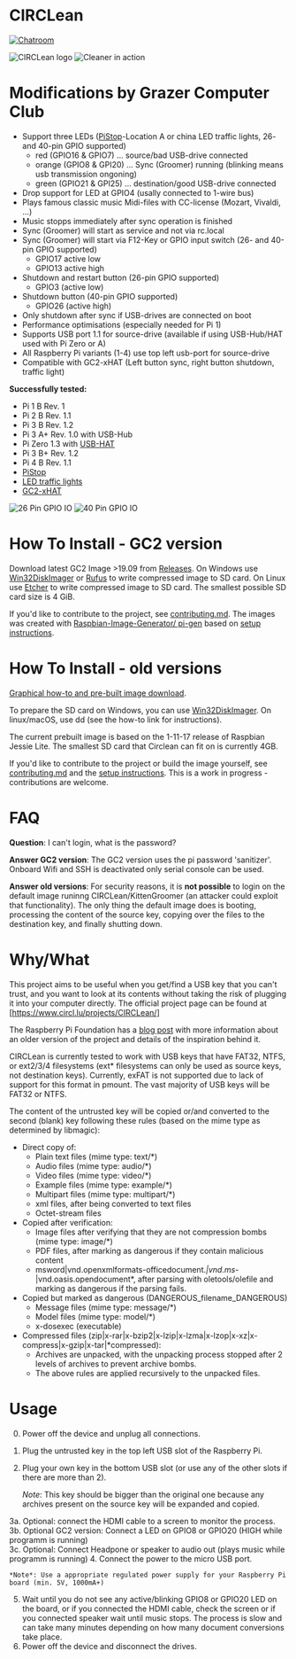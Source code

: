 CIRCLean
========

[![Chatroom](https://badges.gitter.im/CIRCLean/Lobby.svg)](https://gitter.im/CIRCLean/Lobby)

![CIRCLean logo](https://www.circl.lu/assets/images/logos/circlean.png)
![Cleaner in action](http://www.circl.lu/assets/images/CIRCLean/CIRCLean.png)

Modifications by Grazer Computer Club
===============================
 * Support three LEDs ([PiStop](https://github.com/PiHw/Pi-Stop/blob/master/markdown_source/markdown/Discover-PiStop.md)-Location A or china LED traffic lights, 26- and 40-pin GPIO supported) 
   - red (GPIO16 & GPIO7) ... source/bad USB-drive connected
   - orange (GPIO8 & GPI20) ... Sync (Groomer) running (blinking means usb transmission ongoning)
   - green (GPIO21 & GPI25)  ... destination/good USB-drive connected
 * Drop support for LED at GPIO4 (usally connected to 1-wire bus)   
 * Plays famous classic music Midi-files with CC-license (Mozart, Vivaldi, ...)
 * Music stopps immediately after sync operation is finished 
 * Sync (Groomer) will start as service and not via rc.local
 * Sync (Groomer) will start via F12-Key or GPIO input switch (26- and 40-pin GPIO supported)
   - GPIO17 active low
   - GPIO13 active high
 * Shutdown and restart button (26-pin GPIO supported)
   - GPIO3 (active low)
 * Shutdown button (40-pin GPIO supported)
   - GPIO26 (active high)
 * Only shutdown after sync if USB-drives are connected on boot
 * Performance optimisations (especially needed for Pi 1)
 * Supports USB port 1.1 for source-drive (available if using USB-Hub/HAT used with Pi Zero or A)
 * All Raspberry Pi variants (1-4) use top left usb-port for source-drive
 * Compatible with GC2-xHAT (Left button sync, right button shutdown, traffic light) 

**Successfully tested:**
   * Pi 1 B Rev. 1
   * Pi 2 B Rev. 1.1
   * Pi 3 B Rev. 1.2
   * Pi 3 A+ Rev. 1.0 with USB-Hub
   * Pi Zero 1.3 with [USB-HAT](https://www.waveshare.com/usb-hub-hat.htm)
   * Pi 3 B+ Rev. 1.2
   * Pi 4 B Rev. 1.1
   * [PiStop](https://shop.pimoroni.com/products/pistop-traffic-light-add-on-for-raspberry-pi)
   * [LED traffic lights](https://aliexpress.com/wholesale?SearchText=LED+traffic+lights+module)
   * [GC2-xHAT](https://github.com/GrazerComputerClub/GC2-xHAT)
   
  ![26 Pin GPIO IO](https://raw.githubusercontent.com/GrazerComputerClub/Circlean/master/doc/USB-Sanitizer_26pin_IO.png)
  ![40 Pin GPIO IO](https://raw.githubusercontent.com/GrazerComputerClub/Circlean/master/doc/USB-Sanitizer_40pin_IO.png)

How To Install - GC2 version
============================

Download latest GC2 Image >19.09 from [Releases](https://github.com/GrazerComputerClub/Circlean/releases). 
On  Windows use [Win32DiskImager](http://sourceforge.net/projects/win32diskimager/) or [Rufus](https://rufus.ie/) to write compressed image to SD card. On Linux use [Etcher](https://www.balena.io/etcher/) to write compressed image to SD card.
The smallest possible SD card size is 4 GiB.

If you'd like to contribute to the project, see [contributing.md](CONTRIBUTING.md). 
The images was created with [Raspbian-Image-Generator/ pi-gen](https://github.com/GrazerComputerClub/Raspbian-Image-Generator) based on  [setup instructions](doc/setup_with_proot.md).


How To Install - old versions
=============================

[Graphical how-to and pre-built image download](http://circl.lu/projects/CIRCLean/).

To prepare the SD card on Windows, you can use [Win32DiskImager](http://sourceforge.net/projects/win32diskimager/). On linux/macOS, use dd (see the how-to link for
instructions).

The current prebuilt image is based on the 1-11-17 release of Raspbian Jessie Lite.
The smallest SD card that Circlean can fit on is currently 4GB.

If you'd like to contribute to the project or build the image yourself, see
[contributing.md](CONTRIBUTING.md) and the [setup instructions](doc/setup_with_proot.md).
This is a work in progress - contributions are welcome.

FAQ
===

**Question**: I can't login, what is the password? 

**Answer GC2 version**: The GC2 version uses the pi password 'sanitizer'. Onboard Wifi and SSH is deactivated only serial console can be used.

**Answer old versions**:
For security reasons, it is **not possible** to login on the default image runinng CIRCLean/KittenGroomer (an attacker could exploit that functionality). 
The only thing the default image does is booting, processing the content of the source key, copying over the files to the destination key, and finally shutting down.


Why/What
========

This project aims to be useful when you get/find a USB key that you can't trust,
and you want to look at its contents without taking the risk of plugging it into
your computer directly. The official project page can be found at [https://www.circl.lu/projects/CIRCLean/]

The Raspberry Pi Foundation has a [blog post](https://www.raspberrypi.org/blog/kittengroomercirclean-data-security-for-journalists-and-activists/) with more information
about an older version of the project and details of the inspiration behind it.

CIRCLean is currently tested to work with USB keys that have FAT32, NTFS, or
ext2/3/4 filesystems (ext* filesystems can only be used as source keys, not destination
keys). Currently, exFAT is not supported due to lack of support for this format in pmount.
The vast majority of USB keys will be FAT32 or NTFS.

The content of the untrusted key will be copied or/and converted to the second
(blank) key following these rules (based on the mime type as determined by libmagic):
- Direct copy of:
  - Plain text files (mime type: text/*)
  - Audio files (mime type: audio/*)
  - Video files (mime type: video/*)
  - Example files (mime type: example/*)
  - Multipart files (mime type: multipart/*)
  - xml files, after being converted to text files
  - Octet-stream files
- Copied after verification:
  - Image files after verifying that they are not compression bombs (mime type: image/*)
  - PDF files, after marking as dangerous if they contain malicious content
  - msword|vnd.openxmlformats-officedocument.*|vnd.ms-*|vnd.oasis.opendocument*, after
    parsing with oletools/olefile and marking as dangerous if the parsing fails.
- Copied but marked as dangerous (DANGEROUS_filename_DANGEROUS)
  - Message files (mime type: message/*)
  - Model files (mime type: model/*)
  - x-dosexec (executable)
- Compressed files (zip|x-rar|x-bzip2|x-lzip|x-lzma|x-lzop|x-xz|x-compress|x-gzip|x-tar|*compressed):
  - Archives are unpacked, with the unpacking process stopped after 2 levels of archives
    to prevent archive bombs.
  - The above rules are applied recursively to the unpacked files.

Usage
=====

0. Power off the device and unplug all connections.
1. Plug the untrusted key in the top left USB slot of the Raspberry Pi.
2. Plug your own key in the bottom USB slot (or use any of the other slots if
there are more than 2).

    *Note*: This key should be bigger than the original one because any archives
          present on the source key will be expanded and copied.

3a. Optional: connect the HDMI cable to a screen to monitor the process.
3b. Optional GC2 version: Connect a LED on GPIO8 or GPIO20 (HIGH while programm is running)   
3c. Optional: Connect Headpone or speaker to audio out (plays music while programm is running)
4. Connect the power to the micro USB port.

    *Note*: Use a appropriate regulated power supply for your Raspberry Pi board (min. 5V, 1000mA+)

5. Wait until you do not see any active/blinking GPIO8 or GPIO20 LED on the board, or if you
   connected the HDMI cable, check the screen or if you connected speaker wait until music stops. 
   The process is slow and can take many minutes depending on how many document conversions take place.
6. Power off the device and disconnect the drives.
